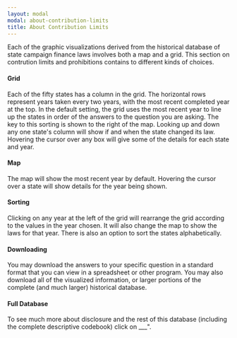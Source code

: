 ```yaml
---
layout: modal
modal: about-contribution-limits
title: About Contribution Limits
---
```


Each of the graphic visualizations derived from the historical database of state
campaign finance laws involves both a map and a grid. This section on contrution
limits and prohibitions contains to different kinds of choices.

#### Grid

Each of the fifty states has a column in the grid. The horizontal rows represent
years taken every two years, with the most recent completed year at the top. In
the default setting, the grid uses the most recent year to line up the states in
order of the answers to the question you are asking. The key to this sorting is
shown to the right of the map. Looking up and down any one state's column will
show if and when the state changed its law. Hovering the cursor over any box
will give some of the details for each state and year.

#### Map

The map will show the most recent year by default. Hovering the cursor over a
state will show details for the year being shown.

#### Sorting

Clicking on any year at the left of the grid will rearrange the grid according
to the values in the year chosen. It will also change the map to show the laws
for that year. There is also an option to sort the states alphabetically.

#### Downloading

You may download the answers to your specific question in a standard format that
you can view in a spreadsheet or other program. You may also download all of the
visualized information, or larger portions of the complete (and much larger)
historical database.

#### Full Database

To see much more about disclosure and the rest of this database (including the
complete descriptive codebook) click on ___".
